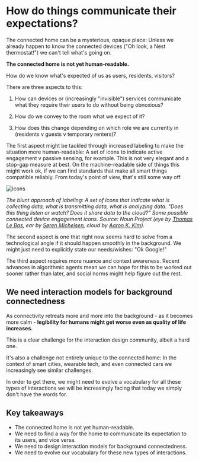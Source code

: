 # How do things communicate their expectations?

The connected home can be a mysterious, opaque place: Unless we already happen to know the connected devices ("Oh look, a Nest thermostat!") we can't tell what's going on.

**The connected home is not yet human-readable.** 

How do we know what's expected of us as users, residents, visitors? 

There are three aspects to this:

1. How can devices or (increasingly "invisible") services communicate what they require their users to do without being obnoxious?

2. How do we convey to the room what we expect of it? 

3. How does this change depending on which role we are currently in (residents v guests v temporary renters)?

The first aspect might be tackled through increased labeling to make the situation more human-readable: A set of icons to indicate active engagement v passive sensing, for example. This is not very elegant and a stop-gap measure at best. On the machine-readable side of things this might work ok, if we can find standards that make all smart things compatible reliably. From today's point of view, that's still some way off.

![icons](https://github.com/understanding-the-connected-home/book/img/icons.png)

_The blunt approach of labeling: A set of icons that indicate what is collecting data, what is transmitting data, what is analyzing data. "Does this thing listen or watch? Does it share data to the cloud?" Some possible connected device engagement icons. Source: Noun Project (eye by <a href="https://thenounproject.com/search/?q=eye&amp;i=6186">Thomas Le Bas</a>, ear by <a href="https://thenounproject.com/search/?q=ear&amp;i=6200">Søren Michelsen</a>, cloud by <a href="https://thenounproject.com/search/?q=wifi&amp;i=123908">Aaron K. Kim</a>)._


The second aspect is one that right now seems hard to solve from a technological angle if it should happen smoothly in the background. We might just need to explicitly state our needs/wishes: "Ok Google!"

The third aspect requires more nuance and context awareness. Recent advances in algorithmic agents mean we can hope for this to be worked out sooner rather than later, and social norms might help figure out the rest.

## We need interaction models for background connectedness

As connectivity retreats more and more into the background - as it becomes more calm - **legibility for humans might get worse even as quality of life increases.**

This is a clear challenge for the interaction design community, albeit a hard one. 

It's also a challenge not entirely unique to the connected home: In the context of smart cities, wearable tech, and even connected cars we increasingly see similar challenges.

In order to get there, we might need to evolve a vocabulary for all these types of interactions we will be increasingly facing that today we simply don't have the words for.

## Key takeaways

- The connected home is not yet human-readable.
- We need to find a way for the home to communicate its expectation to its users, and vice versa.
- We need to design interaction models for background connectedness.
- We need to evolve our vocabulary for these new types of interactions.




